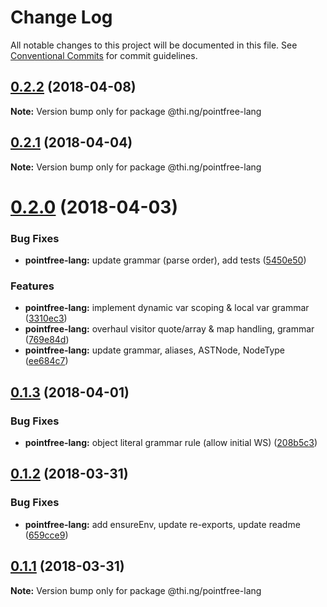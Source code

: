 # Change Log

All notable changes to this project will be documented in this file.
See [Conventional Commits](https://conventionalcommits.org) for commit guidelines.

<a name="0.2.2"></a>
## [0.2.2](https://github.com/thi-ng/umbrella/compare/@thi.ng/pointfree-lang@0.2.1...@thi.ng/pointfree-lang@0.2.2) (2018-04-08)




**Note:** Version bump only for package @thi.ng/pointfree-lang

<a name="0.2.1"></a>
## [0.2.1](https://github.com/thi-ng/umbrella/compare/@thi.ng/pointfree-lang@0.2.0...@thi.ng/pointfree-lang@0.2.1) (2018-04-04)




**Note:** Version bump only for package @thi.ng/pointfree-lang

<a name="0.2.0"></a>
# [0.2.0](https://github.com/thi-ng/umbrella/compare/@thi.ng/pointfree-lang@0.1.3...@thi.ng/pointfree-lang@0.2.0) (2018-04-03)


### Bug Fixes

* **pointfree-lang:** update grammar (parse order), add tests ([5450e50](https://github.com/thi-ng/umbrella/commit/5450e50))


### Features

* **pointfree-lang:** implement dynamic var scoping & local var grammar ([3310ec3](https://github.com/thi-ng/umbrella/commit/3310ec3))
* **pointfree-lang:** overhaul visitor quote/array & map handling, grammar ([769e84d](https://github.com/thi-ng/umbrella/commit/769e84d))
* **pointfree-lang:** update grammar, aliases, ASTNode, NodeType ([ee684c7](https://github.com/thi-ng/umbrella/commit/ee684c7))




<a name="0.1.3"></a>
## [0.1.3](https://github.com/thi-ng/umbrella/compare/@thi.ng/pointfree-lang@0.1.2...@thi.ng/pointfree-lang@0.1.3) (2018-04-01)


### Bug Fixes

* **pointfree-lang:** object literal grammar rule (allow initial WS) ([208b5c3](https://github.com/thi-ng/umbrella/commit/208b5c3))




<a name="0.1.2"></a>
## [0.1.2](https://github.com/thi-ng/umbrella/compare/@thi.ng/pointfree-lang@0.1.1...@thi.ng/pointfree-lang@0.1.2) (2018-03-31)


### Bug Fixes

* **pointfree-lang:** add ensureEnv, update re-exports, update readme ([659cce9](https://github.com/thi-ng/umbrella/commit/659cce9))




<a name="0.1.1"></a>
## [0.1.1](https://github.com/thi-ng/umbrella/compare/@thi.ng/pointfree-lang@0.1.0...@thi.ng/pointfree-lang@0.1.1) (2018-03-31)




**Note:** Version bump only for package @thi.ng/pointfree-lang
